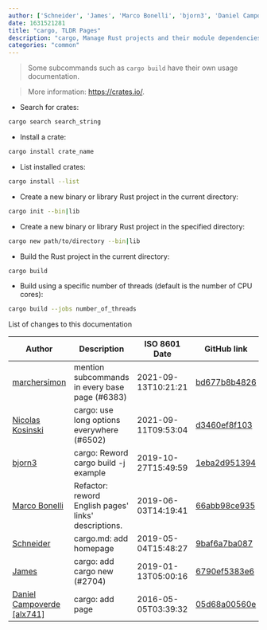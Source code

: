 ```yaml
---
author: ['Schneider', 'James', 'Marco Bonelli', 'bjorn3', 'Daniel Campoverde [alx741]', 'Nicolas Kosinski', 'marchersimon']
date: 1631521281
title: "cargo, TLDR Pages"
description: "cargo, Manage Rust projects and their module dependencies (crates)."
categories: "common"
---
```

> Some subcommands such as `cargo build` have their own usage documentation.

> More information: <https://crates.io/>.

- Search for crates:

```bash
cargo search search_string
```

- Install a crate:

```bash
cargo install crate_name
```

- List installed crates:

```bash
cargo install --list
```

- Create a new binary or library Rust project in the current directory:

```bash
cargo init --bin|lib
```

- Create a new binary or library Rust project in the specified directory:

```bash
cargo new path/to/directory --bin|lib
```

- Build the Rust project in the current directory:

```bash
cargo build
```

- Build using a specific number of threads (default is the number of CPU cores):

```bash
cargo build --jobs number_of_threads
```
List of changes to this documentation


Author | Description | ISO 8601 Date | GitHub link
------|-----|-----|-----
[marchersimon](mailto:50295997+marchersimon@users.noreply.github.com) | mention subcommands in every base page (#6383) | 2021-09-13T10:21:21 | [bd677b8b4826](https://github.com/tldr-pages/tldr/commit/bd677b8b48260e301fb99fea794f4dc1458d1562)
[Nicolas Kosinski](mailto:nicokosi@users.noreply.github.com) | cargo: use long options everywhere (#6502) | 2021-09-11T09:53:04 | [d3460ef8f103](https://github.com/tldr-pages/tldr/commit/d3460ef8f103a660f6f6765265b838b919342f1a)
[bjorn3](mailto:bjorn3@users.noreply.github.com) | cargo: Reword cargo build -j example | 2019-10-27T15:49:59 | [1eba2d951394](https://github.com/tldr-pages/tldr/commit/1eba2d9513941f12719ef517ea4ee102fd8608ba)
[Marco Bonelli](mailto:marco@mebeim.net) | Refactor: reword English pages' links' descriptions. | 2019-06-03T14:19:41 | [66abb98ce935](https://github.com/tldr-pages/tldr/commit/66abb98ce935c0f4516bf30c4d6da72180d5a3ab)
[Schneider](mailto:lucas.schneider@sap.com) | cargo.md: add homepage | 2019-05-04T15:48:27 | [9baf6a7ba087](https://github.com/tldr-pages/tldr/commit/9baf6a7ba087fd8eba4a9d0e5d58e8922d08274a)
[James](mailto:jamesmmizen@gmail.com) | cargo: add cargo new (#2704) | 2019-01-13T05:00:16 | [6790ef5383e6](https://github.com/tldr-pages/tldr/commit/6790ef5383e6d983f1a4fc94dd123aee8ec6a87a)
[Daniel Campoverde [alx741]](mailto:alx741@riseup.net) | cargo: add page | 2016-05-05T03:39:32 | [05d68a00560e](https://github.com/tldr-pages/tldr/commit/05d68a00560e19bfb2cf41f64ce13e27ac5df0bb)

